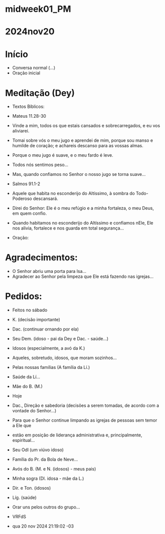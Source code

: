 
#####
#
# midweek01_PM
# 2024nov20
#
#####

# Início

- Conversa normal (...)
- Oração inicial

# Meditação (Dey)

- Textos Bíblicos:
 
- Mateus 11.28-30
- Vinde a mim, todos os que estais cansados e sobrecarregados, e eu vos aliviarei.
- Tomai sobre vós o meu jugo e aprendei de mim, porque sou manso e humilde de coração; e achareis descanso para as vossas almas.
- Porque o meu jugo é suave, e o meu fardo é leve.

- Todos nós sentimos peso...
- Mas, quando confiamos no Senhor o nosso jugo se torna suave...

- Salmos 91.1-2

- Aquele que habita no esconderijo do Altíssimo, à sombra do Todo-Poderoso descansará.
- Direi do Senhor: Ele é o meu refúgio e a minha fortaleza, o meu Deus, em quem confio.

- Quando habitamos no esconderijo do Altíssimo e confiamos nEle, Ele nos alivia, fortalece e nos guarda em  total segurança... 

- Oração:

# Agradecimentos:

- O Senhor abriu uma porta para Isa...
- Agradecer ao Senhor pela limpeza que Ele está fazendo nas igrejas...

# Pedidos:

- Feitos no sábado
- K. (decisão importante) 
- Dac. (continuar ornando por ela)
- Seu Dem. (idoso - pai da Dey e Dac. - saúde...)
- Idosos (especialmente, a avó da K.)
- Aqueles, sobretudo, idosos, que moram sozinhos...
- Pelas nossas famílias (A família da Lí.)
- Saúde da Lí... 
- Mãe do B. (M.)

- Hoje
- Dac., Direção e sabedoria (decisões a serem tomadas, de acordo com a vontade do Senhor...)
- Para que o Senhor continue limpando as igrejas de pessoas sem temor a Ele que
- estão em posição de liderança administrativa e, principalmente, espiritual... 
- Seu Odl (um viúvo idoso)
- Família do Pr. da Bola de Neve...
- Avós do B. (M. e N. (idosos) - meus pais)
- Minha sogra (Dl. idosa - mãe da L.) 
- Dir. e Ton. (idosos) 
- Líg. (saúde)
- Orar uns pelos outros do grupo...

- VRFdS
- qua 20 nov 2024 21:19:02 -03
 
